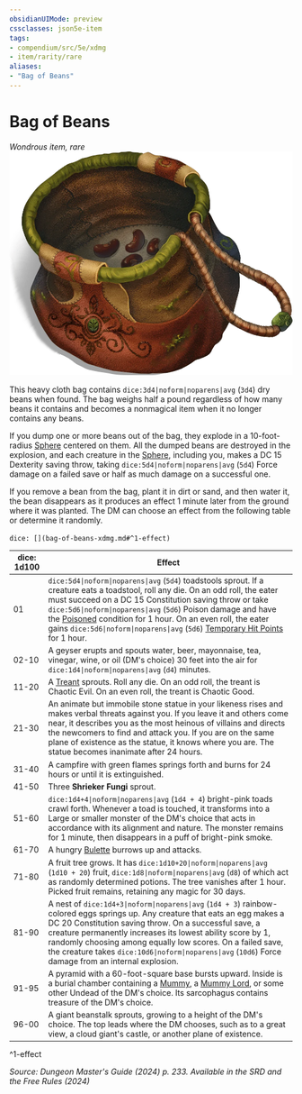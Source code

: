 ```yaml
---
obsidianUIMode: preview
cssclasses: json5e-item
tags:
- compendium/src/5e/xdmg
- item/rarity/rare
aliases: 
- "Bag of Beans"
---
```

# Bag of Beans
*Wondrous item, rare*  
![](/3-Mechanics/CLI/items/img/bag-of-beans.webp#right)


This heavy cloth bag contains `dice:3d4|noform|noparens|avg` (`3d4`) dry beans when found. The bag weighs half a pound regardless of how many beans it contains and becomes a nonmagical item when it no longer contains any beans.

If you dump one or more beans out of the bag, they explode in a 10-foot-radius [Sphere](/3-Mechanics/CLI/variant-rules/sphere-area-of-effect-xphb.md) centered on them. All the dumped beans are destroyed in the explosion, and each creature in the [Sphere](/3-Mechanics/CLI/variant-rules/sphere-area-of-effect-xphb.md), including you, makes a DC 15 Dexterity saving throw, taking `dice:5d4|noform|noparens|avg` (`5d4`) Force damage on a failed save or half as much damage on a successful one.

If you remove a bean from the bag, plant it in dirt or sand, and then water it, the bean disappears as it produces an effect 1 minute later from the ground where it was planted. The DM can choose an effect from the following table or determine it randomly.

`dice: [](bag-of-beans-xdmg.md#^1-effect)`

| dice: 1d100 | Effect |
|-------------|--------|
| 01 | `dice:5d4\|noform\|noparens\|avg` (`5d4`) toadstools sprout. If a creature eats a toadstool, roll any die. On an odd roll, the eater must succeed on a DC 15 Constitution saving throw or take `dice:5d6\|noform\|noparens\|avg` (`5d6`) Poison damage and have the [Poisoned](conditions.md#Poisoned) condition for 1 hour. On an even roll, the eater gains `dice:5d6\|noform\|noparens\|avg` (`5d6`) [Temporary Hit Points](/3-Mechanics/CLI/variant-rules/temporary-hit-points-xphb.md) for 1 hour. |
| 02-10 | A geyser erupts and spouts water, beer, mayonnaise, tea, vinegar, wine, or oil (DM's choice) 30 feet into the air for `dice:1d4\|noform\|noparens\|avg` (`d4`) minutes. |
| 11-20 | A [Treant](/3-Mechanics/CLI/bestiary/plant/treant-xmm.md) sprouts. Roll any die. On an odd roll, the treant is Chaotic Evil. On an even roll, the treant is Chaotic Good. |
| 21-30 | An animate but immobile stone statue in your likeness rises and makes verbal threats against you. If you leave it and others come near, it describes you as the most heinous of villains and directs the newcomers to find and attack you. If you are on the same plane of existence as the statue, it knows where you are. The statue becomes inanimate after 24 hours. |
| 31-40 | A campfire with green flames springs forth and burns for 24 hours or until it is extinguished. |
| 41-50 | Three **Shrieker Fungi** sprout. |
| 51-60 | `dice:1d4+4\|noform\|noparens\|avg` (`1d4 + 4`) bright-pink toads crawl forth. Whenever a toad is touched, it transforms into a Large or smaller monster of the DM's choice that acts in accordance with its alignment and nature. The monster remains for 1 minute, then disappears in a puff of bright-pink smoke. |
| 61-70 | A hungry [Bulette](/3-Mechanics/CLI/bestiary/monstrosity/bulette-xmm.md) burrows up and attacks. |
| 71-80 | A fruit tree grows. It has `dice:1d10+20\|noform\|noparens\|avg` (`1d10 + 20`) fruit, `dice:1d8\|noform\|noparens\|avg` (`d8`) of which act as randomly determined potions. The tree vanishes after 1 hour. Picked fruit remains, retaining any magic for 30 days. |
| 81-90 | A nest of `dice:1d4+3\|noform\|noparens\|avg` (`1d4 + 3`) rainbow-colored eggs springs up. Any creature that eats an egg makes a DC 20 Constitution saving throw. On a successful save, a creature permanently increases its lowest ability score by 1, randomly choosing among equally low scores. On a failed save, the creature takes `dice:10d6\|noform\|noparens\|avg` (`10d6`) Force damage from an internal explosion. |
| 91-95 | A pyramid with a 60-foot-square base bursts upward. Inside is a burial chamber containing a [Mummy](/3-Mechanics/CLI/bestiary/undead/mummy-xmm.md), a [Mummy Lord](/3-Mechanics/CLI/bestiary/undead/mummy-lord-xmm.md), or some other Undead of the DM's choice. Its sarcophagus contains treasure of the DM's choice. |
| 96-00 | A giant beanstalk sprouts, growing to a height of the DM's choice. The top leads where the DM chooses, such as to a great view, a cloud giant's castle, or another plane of existence. |
^1-effect

*Source: Dungeon Master's Guide (2024) p. 233. Available in the <span title='Systems Reference Document (5.2)'>SRD</span> and the Free Rules (2024)*